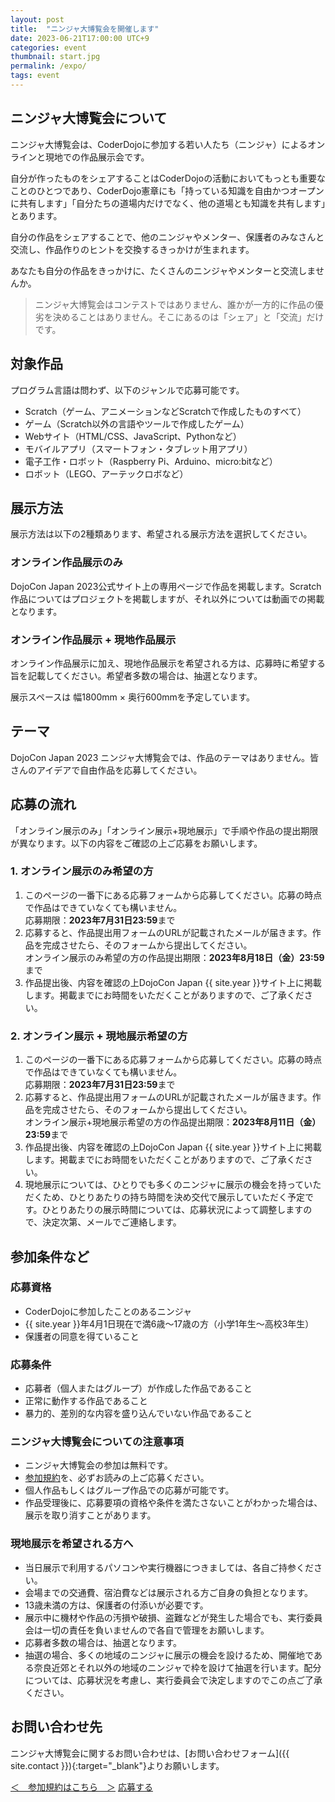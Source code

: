 ```yaml
---
layout: post
title:  "ニンジャ大博覧会を開催します"
date: 2023-06-21T17:00:00 UTC+9
categories: event
thumbnail: start.jpg
permalink: /expo/
tags: event
---
```

## ニンジャ大博覧会について 
ニンジャ大博覧会は、CoderDojoに参加する若い人たち（ニンジャ）によるオンラインと現地での作品展示会です。

自分が作ったものをシェアすることはCoderDojoの活動においてもっとも重要なことのひとつであり、CoderDojo憲章にも「持っている知識を自由かつオープンに共有します」「自分たちの道場内だけでなく、他の道場とも知識を共有します」とあります。

自分の作品をシェアすることで、他のニンジャやメンター、保護者のみなさんと交流し、作品作りのヒントを交換するきっかけが生まれます。

あなたも自分の作品をきっかけに、たくさんのニンジャやメンターと交流しませんか。

> ニンジャ大博覧会はコンテストではありません、誰かが一方的に作品の優劣を決めることはありません。そこにあるのは「シェア」と「交流」だけです。

## 対象作品
プログラム言語は問わず、以下のジャンルで応募可能です。
- Scratch（ゲーム、アニメーションなどScratchで作成したものすべて）
- ゲーム（Scratch以外の言語やツールで作成したゲーム）
- Webサイト（HTML/CSS、JavaScript、Pythonなど）
- モバイルアプリ（スマートフォン・タブレット用アプリ）
- 電子工作・ロボット（Raspberry Pi、Arduino、micro:bitなど）
- ロボット（LEGO、アーテックロボなど）

## 展示方法
展示方法は以下の2種類あります、希望される展示方法を選択してください。

### オンライン作品展示のみ  
DojoCon Japan 2023公式サイト上の専用ページで作品を掲載します。Scratch作品についてはプロジェクトを掲載しますが、それ以外については動画での掲載となります。

### オンライン作品展示 + 現地作品展示  
オンライン作品展示に加え、現地作品展示を希望される方は、応募時に希望する旨を記載してください。希望者多数の場合は、抽選となります。

展示スペースは 幅1800mm × 奥行600mmを予定しています。

## テーマ
DojoCon Japan 2023 ニンジャ大博覧会では、作品のテーマはありません。皆さんのアイデアで自由作品を応募してください。

## 応募の流れ
「オンライン展示のみ」「オンライン展示+現地展示」で手順や作品の提出期限が異なります。以下の内容をご確認の上ご応募をお願いします。

### 1. オンライン展示のみ希望の方
1. このページの一番下にある応募フォームから応募してください。応募の時点で作品はできていなくても構いません。  
応募期限：**2023年7月31日23:59**まで
2. 応募すると、作品提出用フォームのURLが記載されたメールが届きます。作品を完成させたら、そのフォームから提出してください。  
オンライン展示のみ希望の方の作品提出期限：**2023年8月18日（金）23:59**まで
3. 作品提出後、内容を確認の上DojoCon Japan {{ site.year }}サイト上に掲載します。掲載までにお時間をいただくことがありますので、ご了承ください。
 
### 2. オンライン展示 + 現地展示希望の方
1. このページの一番下にある応募フォームから応募してください。応募の時点で作品はできていなくても構いません。  
応募期限：**2023年7月31日23:59**まで
2. 応募すると、作品提出用フォームのURLが記載されたメールが届きます。作品を完成させたら、そのフォームから提出してください。  
オンライン展示+現地展示希望の方の作品提出期限：**2023年8月11日（金）23:59**まで
3. 作品提出後、内容を確認の上DojoCon Japan {{ site.year }}サイト上に掲載します。掲載までにお時間をいただくことがありますので、ご了承ください。
4. 現地展示については、ひとりでも多くのニンジャに展示の機会を持っていただくため、ひとりあたりの持ち時間を決め交代で展示していただく予定です。ひとりあたりの展示時間については、応募状況によって調整しますので、決定次第、メールでご連絡します。

## 参加条件など
### 応募資格
- CoderDojoに参加したことのあるニンジャ
- {{ site.year }}年4月1日現在で満6歳～17歳の方（小学1年生～高校3年生）
- 保護者の同意を得ていること

### 応募条件
- 応募者（個人またはグループ）が作成した作品であること
- 正常に動作する作品であること
- 暴力的、差別的な内容を盛り込んでいない作品であること

### ニンジャ大博覧会についての注意事項
- ニンジャ大博覧会の参加は無料です。
- [参加規約](/expo/terms-and-conditions)を、必ずお読みの上ご応募ください。
- 個人作品もしくはグループ作品での応募が可能です。
- 作品受理後に、応募要項の資格や条件を満たさないことがわかった場合は、展示を取り消すことがあります。

### 現地展示を希望される方へ
- 当日展示で利用するパソコンや実行機器につきましては、各自ご持参ください。
- 会場までの交通費、宿泊費などは展示される方ご自身の負担となります。
- 13歳未満の方は、保護者の付添いが必要です。
- 展示中に機材や作品の汚損や破損、盗難などが発生した場合でも、実行委員会は一切の責任を負いませんので各自で管理をお願いします。
- 応募者多数の場合は、抽選となります。
- 抽選の場合、多くの地域のニンジャに展示の機会を設けるため、開催地である奈良近郊とそれ以外の地域のニンジャで枠を設けて抽選を行います。配分については、応募状況を考慮し、実行委員会で決定しますのでこの点ご了承ください。

## お問い合わせ先
ニンジャ大博覧会に関するお問い合わせは、[お問い合わせフォーム]({{ site.contact }}){:target="_blank"}よりお願いします。

<div class='entry'>
    <a href='/expo/terms-and-condition' class='condition'>＜　参加規約はこちら　＞</a>
    <a href="{{ site.contact }}" class="button" rel="noopener">応募する</a>
</div>
